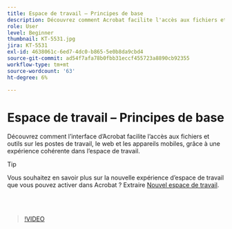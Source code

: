 ```yaml
---
title: Espace de travail – Principes de base
description: Découvrez comment Acrobat facilite l'accès aux fichiers et outils sur les ordinateurs, le web et les appareils mobiles
role: User
level: Beginner
thumbnail: KT-5531.jpg
jira: KT-5531
exl-id: 4638061c-6ed7-4dc0-b865-5e0b8da9cbd4
source-git-commit: ad54f7afa78b0fbb31eccf455723a8890cb92355
workflow-type: tm+mt
source-wordcount: '63'
ht-degree: 6%

---
```


# Espace de travail – Principes de base

Découvrez comment l’interface d’Acrobat facilite l’accès aux fichiers et outils sur les postes de travail, le web et les appareils mobiles, grâce à une expérience cohérente dans l’espace de travail.

>[!TIP]
>
>Vous souhaitez en savoir plus sur la nouvelle expérience d’espace de travail que vous pouvez activer dans Acrobat ? Extraire [Nouvel espace de travail](new-workspace.md).

<br> 

>[!VIDEO](https://video.tv.adobe.com/v/337971?quality=12&learn=on&hidetitle=true)
